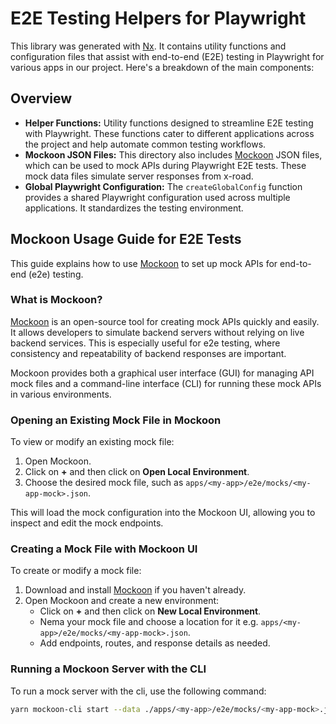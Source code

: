# E2E Testing Helpers for Playwright

This library was generated with [Nx](https://nx.dev). It contains utility functions and configuration files that assist with end-to-end (E2E) testing in Playwright for various apps in our project. Here's a breakdown of the main components:

## Overview

- **Helper Functions:** Utility functions designed to streamline E2E testing with Playwright. These functions cater to different applications across the project and help automate common testing workflows.
- **Mockoon JSON Files:** This directory also includes [Mockoon](https://mockoon.com/) JSON files, which can be used to mock APIs during Playwright E2E tests. These mock data files simulate server responses from x-road.
- **Global Playwright Configuration:** The `createGlobalConfig` function provides a shared Playwright configuration used across multiple applications. It standardizes the testing environment.

## Mockoon Usage Guide for E2E Tests

This guide explains how to use [Mockoon](https://mockoon.com/) to set up mock APIs for end-to-end (e2e) testing.

### What is Mockoon?

[Mockoon](https://mockoon.com/) is an open-source tool for creating mock APIs quickly and easily. It allows developers to simulate backend servers without relying on live backend services. This is especially useful for e2e testing, where consistency and repeatability of backend responses are important.

Mockoon provides both a graphical user interface (GUI) for managing API mock files and a command-line interface (CLI) for running these mock APIs in various environments.

### Opening an Existing Mock File in Mockoon

To view or modify an existing mock file:

1. Open Mockoon.
2. Click on **+** and then click on **Open Local Environment**.
3. Choose the desired mock file, such as `apps/<my-app>/e2e/mocks/<my-app-mock>.json`.

This will load the mock configuration into the Mockoon UI, allowing you to inspect and edit the mock endpoints.

### Creating a Mock File with Mockoon UI

To create or modify a mock file:

1. Download and install [Mockoon](https://mockoon.com/download/) if you haven't already.
2. Open Mockoon and create a new environment:
   - Click on **+** and then click on **New Local Environment**.
   - Nema your mock file and choose a location for it e.g. `apps/<my-app>/e2e/mocks/<my-app-mock>.json`.
   - Add endpoints, routes, and response details as needed.

### Running a Mockoon Server with the CLI

To run a mock server with the cli, use the following command:

```bash
yarn mockoon-cli start --data ./apps/<my-app>/e2e/mocks/<my-app-mock>.json --port <port>
```
